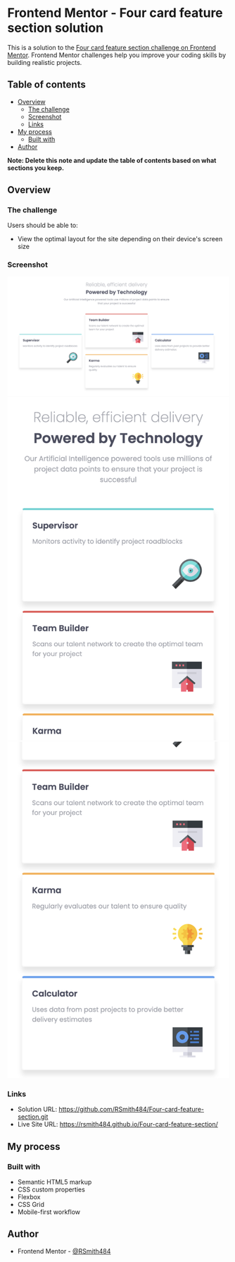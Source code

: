 # Frontend Mentor - Four card feature section solution

This is a solution to the [Four card feature section challenge on Frontend Mentor](https://www.frontendmentor.io/challenges/four-card-feature-section-weK1eFYK). Frontend Mentor challenges help you improve your coding skills by building realistic projects. 

## Table of contents

- [Overview](#overview)
  - [The challenge](#the-challenge)
  - [Screenshot](#screenshot)
  - [Links](#links)
- [My process](#my-process)
  - [Built with](#built-with)
- [Author](#author)

**Note: Delete this note and update the table of contents based on what sections you keep.**

## Overview

### The challenge

Users should be able to:

- View the optimal layout for the site depending on their device's screen size

### Screenshot

![](./screenshot-desktop.png)
![](./screenshot-mobile1.png)
![](./screenshot-mobile2.png)


### Links

- Solution URL: https://github.com/RSmith484/Four-card-feature-section.git
- Live Site URL: https://rsmith484.github.io/Four-card-feature-section/

## My process

### Built with

- Semantic HTML5 markup
- CSS custom properties
- Flexbox
- CSS Grid
- Mobile-first workflow

## Author

- Frontend Mentor - [@RSmith484](https://www.frontendmentor.io/profile/rsmith484)

